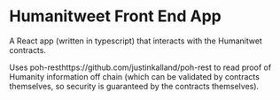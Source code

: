 # Humanitweet Front End App
A React app (written in typescript) that interacts with the Humanitwet contracts.

Uses poh-resthttps://github.com/justinkalland/poh-rest to read proof of Humanity information off chain (which can be validated by contracts themselves, so security is guaranteed by the contracts themselves).